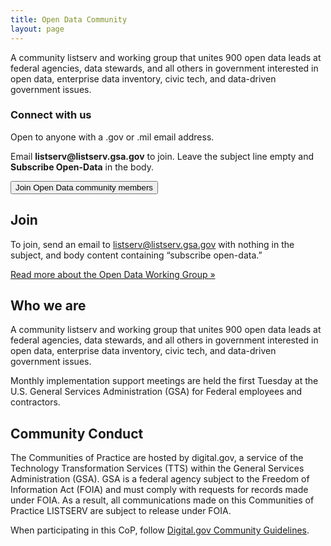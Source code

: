 ```yaml
---
title: Open Data Community
layout: page
---
```


A community listserv and working group that unites 900 open data leads at federal agencies, data stewards, and all others in government interested in open data, enterprise data inventory, civic tech, and data-driven government issues.

<div
  class="usa-summary-box"
  role="region"
  aria-labelledby="summary-box-key-information"
>
  <div class="usa-summary-box__body">
    <h3 class="usa-summary-box__heading" id="summary-box-key-information">
      Connect with us
    </h3>
    <div class="usa-summary-box__text">
        <p>Open to anyone with a .gov or .mil email address.</p>
        <p>Email <b>listserv@listserv.gsa.gov</b> to join. Leave the subject line empty and <b>Subscribe Open-Data</b> in the body.</p>
    </div>
    <div>
        <p><a href="mailto:listserv@listserv.gsa.gov" target="_blank"><button type="" class="usa-button">Join Open Data community members</button></a></p>
    </div>
  </div>
</div>

## Join

To join, send an email to [listserv@listserv.gsa.gov](mailto:listserv@listserv.gsa.gov) with nothing in the subject, and body content containing “subscribe open-data.”

[Read more about the Open Data Working Group »](https://project-open-data.cio.gov/working-group/)

## Who we are

A community listserv and working group that unites 900 open data leads at federal agencies, data stewards, and all others in government interested in open data, enterprise data inventory, civic tech, and data-driven government issues.

Monthly implementation support meetings are held the first Tuesday at the U.S. General Services Administration (GSA) for Federal employees and contractors.

## Community Conduct

The Communities of Practice are hosted by digital.gov, a service of the Technology Transformation Services (TTS) within the General Services Administration (GSA). GSA is a federal agency subject to the Freedom of Information Act (FOIA) and must comply with requests for records made under FOIA. As a result, all communications made on this Communities of Practice LISTSERV are subject to release under FOIA.

When participating in this CoP, follow [Digital.gov Community Guidelines](https://digital.gov/communities/manage-your-subscription/).
